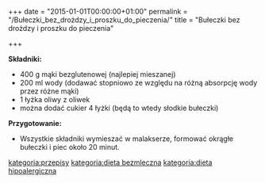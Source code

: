 +++
date = "2015-01-01T00:00:00+01:00"
permalink = "/Bułeczki_bez_drożdzy_i_proszku_do_pieczenia/"
title = "Bułeczki bez drożdzy i proszku do pieczenia"

+++

**Składniki:**

-   400 g mąki bezglutenowej (najlepiej mieszanej)
-   200 ml wody (dodawać stopniowo ze względu na różną absorpcję wody przez różne mąki)
-   1 łyżka oliwy z oliwek
-   można dodać cukier 4 łyżki (będą to wtedy słodkie bułeczki)

**Przygotowanie:**

-   Wszystkie składniki wymieszać w malakserze, formować okrągłe bułeczki i piec około 20 minut.

[kategoria:przepisy](/atopedia/kategoria:przepisy "wikilink") [kategoria:dieta bezmleczna](/atopedia/kategoria:dieta_bezmleczna "wikilink") [kategoria:dieta hipoalergiczna](/atopedia/kategoria:dieta_hipoalergiczna "wikilink")